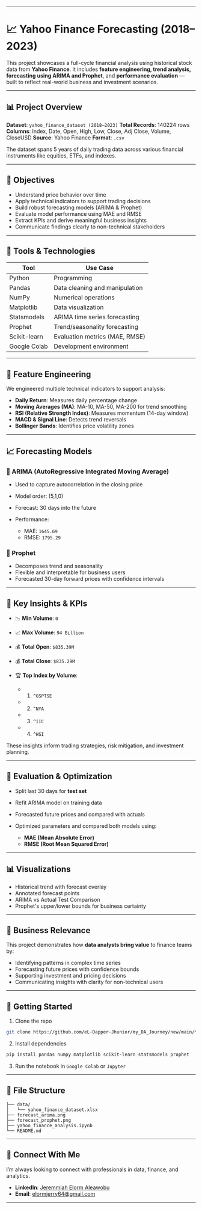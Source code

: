 
---

# 📈 Yahoo Finance Forecasting (2018–2023)

This project showcases a full-cycle financial analysis using historical stock data from **Yahoo Finance**. It includes **feature engineering, trend analysis, forecasting using ARIMA and Prophet**, and **performance evaluation** — built to reflect real-world business and investment scenarios.

---

## 📊 Project Overview

**Dataset**: `yahoo_finance_dataset (2018–2023)`
**Total Records**: 140224 rows
**Columns**: Index, Date, Open, High, Low, Close, Adj Close, Volume, CloseUSD
**Source**: Yahoo Finance
**Format**: `.csv`

The dataset spans 5 years of daily trading data across various financial instruments like equities, ETFs, and indexes.

---

## 🎯 Objectives

* Understand price behavior over time
* Apply technical indicators to support trading decisions
* Build robust forecasting models (ARIMA & Prophet)
* Evaluate model performance using MAE and RMSE
* Extract KPIs and derive meaningful business insights
* Communicate findings clearly to non-technical stakeholders

---

## 🔧 Tools & Technologies

| Tool         | Use Case                       |
| ------------ | ------------------------------ |
| Python       | Programming                    |
| Pandas       | Data cleaning and manipulation |
| NumPy        | Numerical operations           |
| Matplotlib   | Data visualization             |
| Statsmodels  | ARIMA time series forecasting  |
| Prophet      | Trend/seasonality forecasting  |
| Scikit-learn | Evaluation metrics (MAE, RMSE) |
| Google Colab | Development environment        |

---

## 🧠 Feature Engineering

We engineered multiple technical indicators to support analysis:

* **Daily Return**: Measures daily percentage change
* **Moving Averages (MA)**: MA-10, MA-50, MA-200 for trend smoothing
* **RSI (Relative Strength Index)**: Measures momentum (14-day window)
* **MACD & Signal Line**: Detects trend reversals
* **Bollinger Bands**: Identifies price volatility zones

---

## 📈 Forecasting Models

### 🔷 ARIMA (AutoRegressive Integrated Moving Average)

* Used to capture autocorrelation in the closing price
* Model order: (5,1,0)
* Forecast: 30 days into the future
* Performance:

  * MAE: `1645.69`
  * RMSE: `1795.29`

### 🔮 Prophet

* Decomposes trend and seasonality
* Flexible and interpretable for business users
* Forecasted 30-day forward prices with confidence intervals

---

## 📌 Key Insights & KPIs

* 📉 **Min Volume**: `0`
* 📈 **Max Volume**: `94 Billion`
* 💰 **Total Open**: `$835.39M`
* 💰 **Total Close**: `$835.29M`
* 🏆 **Top Index by Volume**:

  * 1. `^GSPTSE`
  * 2. `^NYA`
  * 3. `^IIC`
  * 4. `^HSI`

These insights inform trading strategies, risk mitigation, and investment planning.

---

## 🧪 Evaluation & Optimization

* Split last 30 days for **test set**
* Refit ARIMA model on training data
* Forecasted future prices and compared with actuals
* Optimized parameters and compared both models using:

  * **MAE (Mean Absolute Error)**
  * **RMSE (Root Mean Squared Error)**

---

## 📊 Visualizations

* Historical trend with forecast overlay
* Annotated forecast points
* ARIMA vs Actual Test Comparison
* Prophet's upper/lower bounds for business certainty

---

## 💼 Business Relevance

This project demonstrates how **data analysts bring value** to finance teams by:

* Identifying patterns in complex time series
* Forecasting future prices with confidence bounds
* Supporting investment and pricing decisions
* Communicating insights with clarity for non-technical users

---

## 🚀 Getting Started

1. Clone the repo

```bash
git clone https://github.com/eL-Dapper-Jhunior/my_DA_Journey/new/main/Yahoo_Finance.git
```

2. Install dependencies

```bash
pip install pandas numpy matplotlib scikit-learn statsmodels prophet
```

3. Run the notebook in `Google Colab` or `Jupyter`

---

## 📁 File Structure

```
├── data/
│   └── yahoo_finance_dataset.xlsx
├── forecast_arima.png
├── forecast_prophet.png
├── yahoo_finance_analysis.ipynb
└── README.md
```

---

## 🤝 Connect With Me

I’m always looking to connect with professionals in data, finance, and analytics.

* **LinkedIn**: [Jeremmiah Elorm Aleawobu](https://el-dapper-jhunior.github.io/consult_jeremiah.github.io/www.linkedin.com/in/jeremiah-elorm-aleawobu-b04439193)
* **Email**: [elormjerry64@gmail.com](mailto:elormjerry64@gmail.com)


---


